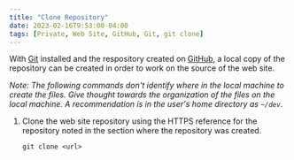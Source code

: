 ```yaml
---
title: "Clone Repository"
date: 2023-02-16T9:53:00-04:00
tags: [Private, Web Site, GitHub, Git, git clone]
---
```

With [Git](https://git-scm.com/) installed and the respository created on [GitHub](https://github.com/), a local copy of the repository can be created in order to work on the source of the web site.

*Note: The following commands don't identify where in the local machine to create the files.  Give thought towards the organization of the files on the local machine.  A recommendation is in the user's home directory as `~/dev`.*

1. Clone the web site repository using the HTTPS reference for the repository noted in the section where the repository was created.

   ```
   git clone <url>
   ```